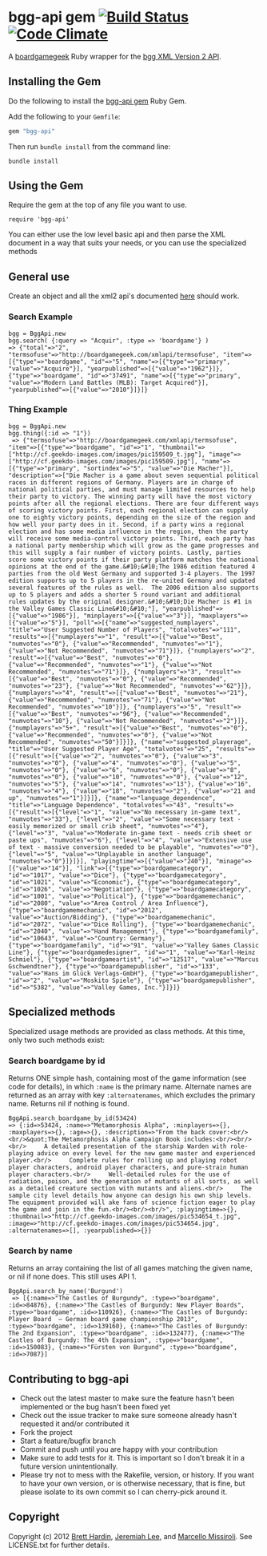 bgg-api gem [![Build Status](https://travis-ci.org/bhardin/bgg-api.png?branch=master)](https://travis-ci.org/bhardin/bgg-api) [![Code Climate](https://codeclimate.com/github/bhardin/bgg-api.png)](https://codeclimate.com/github/bhardin/bgg-api)
===========


A [boardgamegeek](http://boardgamegeek.com) Ruby wrapper for the [bgg XML Version 2 API](http://boardgamegeek.com/wiki/page/BGG_XML_API2).

## Installing the Gem
Do the following to install the  [bgg-api gem](http://rubygems.org/gems/bgg-api) Ruby Gem.

Add the following to your `Gemfile`:

```ruby
gem "bgg-api"
```

Then run `bundle install` from the command line:

    bundle install

## Using the Gem

Require the gem at the top of any file you want to use.

    require 'bgg-api'

You can either use the low level basic api and then parse the XML document in a way that suits your needs,
or you can use the specialized methods

## General use

Create an object and all the xml2 api's documented [here](http://boardgamegeek.com/wiki/page/BGG_XML_API2) should work.

### Search Example

    bgg = BggApi.new
    bgg.search( {:query => "Acquir", :type => 'boardgame'} )
    => {"total"=>"2", "termsofuse"=>"http://boardgamegeek.com/xmlapi/termsofuse", "item"=>[{"type"=>"boardgame", "id"=>"5", "name"=>[{"type"=>"primary", "value"=>"Acquire"}], "yearpublished"=>[{"value"=>"1962"}]}, {"type"=>"boardgame", "id"=>"37491", "name"=>[{"type"=>"primary", "value"=>"Modern Land Battles (MLB): Target Acquired"}], "yearpublished"=>[{"value"=>"2010"}]}]}

### Thing Example

    bgg = BggApi.new
    bgg.thing({:id => "1"})
     => {"termsofuse"=>"http://boardgamegeek.com/xmlapi/termsofuse", "item"=>[{"type"=>"boardgame", "id"=>"1", "thumbnail"=>["http://cf.geekdo-images.com/images/pic159509_t.jpg"], "image"=>["http://cf.geekdo-images.com/images/pic159509.jpg"], "name"=>[{"type"=>"primary", "sortindex"=>"5", "value"=>"Die Macher"}], "description"=>["Die Macher is a game about seven sequential political races in different regions of Germany. Players are in charge of national political parties, and must manage limited resources to help their party to victory. The winning party will have the most victory points after all the regional elections. There are four different ways of scoring victory points. First, each regional election can supply one to eighty victory points, depending on the size of the region and how well your party does in it. Second, if a party wins a regional election and has some media influence in the region, then the party will receive some media-control victory points. Third, each party has a national party membership which will grow as the game progresses and this will supply a fair number of victory points. Lastly, parties score some victory points if their party platform matches the national opinions at the end of the game.&#10;&#10;The 1986 edition featured 4 parties from the old West Germany and supported 3-4 players. The 1997 edition supports up to 5 players in the re-united Germany and updated several features of the rules as well.  The 2006 edition also supports up to 5 players and adds a shorter 5 round variant and additional rules updates by the original designer.&#10;&#10;Die Macher is #1 in the Valley Games Classic Line&#10;&#10;"], "yearpublished"=>[{"value"=>"1986"}], "minplayers"=>[{"value"=>"3"}], "maxplayers"=>[{"value"=>"5"}], "poll"=>[{"name"=>"suggested_numplayers", "title"=>"User Suggested Number of Players", "totalvotes"=>"111", "results"=>[{"numplayers"=>"1", "result"=>[{"value"=>"Best", "numvotes"=>"0"}, {"value"=>"Recommended", "numvotes"=>"1"}, {"value"=>"Not Recommended", "numvotes"=>"71"}]}, {"numplayers"=>"2", "result"=>[{"value"=>"Best", "numvotes"=>"0"}, {"value"=>"Recommended", "numvotes"=>"1"}, {"value"=>"Not Recommended", "numvotes"=>"71"}]}, {"numplayers"=>"3", "result"=>[{"value"=>"Best", "numvotes"=>"0"}, {"value"=>"Recommended", "numvotes"=>"23"}, {"value"=>"Not Recommended", "numvotes"=>"62"}]}, {"numplayers"=>"4", "result"=>[{"value"=>"Best", "numvotes"=>"21"}, {"value"=>"Recommended", "numvotes"=>"71"}, {"value"=>"Not Recommended", "numvotes"=>"10"}]}, {"numplayers"=>"5", "result"=>[{"value"=>"Best", "numvotes"=>"96"}, {"value"=>"Recommended", "numvotes"=>"10"}, {"value"=>"Not Recommended", "numvotes"=>"2"}]}, {"numplayers"=>"5+", "result"=>[{"value"=>"Best", "numvotes"=>"0"}, {"value"=>"Recommended", "numvotes"=>"0"}, {"value"=>"Not Recommended", "numvotes"=>"50"}]}]}, {"name"=>"suggested_playerage", "title"=>"User Suggested Player Age", "totalvotes"=>"25", "results"=>[{"result"=>[{"value"=>"2", "numvotes"=>"0"}, {"value"=>"3", "numvotes"=>"0"}, {"value"=>"4", "numvotes"=>"0"}, {"value"=>"5", "numvotes"=>"0"}, {"value"=>"6", "numvotes"=>"0"}, {"value"=>"8", "numvotes"=>"0"}, {"value"=>"10", "numvotes"=>"0"}, {"value"=>"12", "numvotes"=>"5"}, {"value"=>"14", "numvotes"=>"13"}, {"value"=>"16", "numvotes"=>"4"}, {"value"=>"18", "numvotes"=>"2"}, {"value"=>"21 and up", "numvotes"=>"1"}]}]}, {"name"=>"language_dependence", "title"=>"Language Dependence", "totalvotes"=>"43", "results"=>[{"result"=>[{"level"=>"1", "value"=>"No necessary in-game text", "numvotes"=>"33"}, {"level"=>"2", "value"=>"Some necessary text - easily memorized or small crib sheet", "numvotes"=>"4"}, {"level"=>"3", "value"=>"Moderate in-game text - needs crib sheet or paste ups", "numvotes"=>"6"}, {"level"=>"4", "value"=>"Extensive use of text - massive conversion needed to be playable", "numvotes"=>"0"}, {"level"=>"5", "value"=>"Unplayable in another language", "numvotes"=>"0"}]}]}], "playingtime"=>[{"value"=>"240"}], "minage"=>[{"value"=>"14"}], "link"=>[{"type"=>"boardgamecategory", "id"=>"1017", "value"=>"Dice"}, {"type"=>"boardgamecategory", "id"=>"1021", "value"=>"Economic"}, {"type"=>"boardgamecategory", "id"=>"1026", "value"=>"Negotiation"}, {"type"=>"boardgamecategory", "id"=>"1001", "value"=>"Political"}, {"type"=>"boardgamemechanic", "id"=>"2080", "value"=>"Area Control / Area Influence"}, {"type"=>"boardgamemechanic", "id"=>"2012", "value"=>"Auction/Bidding"}, {"type"=>"boardgamemechanic", "id"=>"2072", "value"=>"Dice Rolling"}, {"type"=>"boardgamemechanic", "id"=>"2040", "value"=>"Hand Management"}, {"type"=>"boardgamefamily", "id"=>"10643", "value"=>"Country: Germany"}, {"type"=>"boardgamefamily", "id"=>"91", "value"=>"Valley Games Classic Line"}, {"type"=>"boardgamedesigner", "id"=>"1", "value"=>"Karl-Heinz Schmiel"}, {"type"=>"boardgameartist", "id"=>"12517", "value"=>"Marcus Gschwendtner"}, {"type"=>"boardgamepublisher", "id"=>"133", "value"=>"Hans im Glück Verlags-GmbH"}, {"type"=>"boardgamepublisher", "id"=>"2", "value"=>"Moskito Spiele"}, {"type"=>"boardgamepublisher", "id"=>"5382", "value"=>"Valley Games, Inc."}]}]}

## Specialized methods

Specialized usage methods are provided as class methods. At this time, only two such methods exist:

### Search boardgame by id
Returns ONE simple hash, containing most of the game information (see code for details), in which `:name` is the primary name.
Alternate names are returned as an array with key `:alternatenames`, which excludes the primary name. Returns nil if nothing is found.

    BggApi.search_boardgame_by_id(53424)
    => {:id=>53424, :name=>"Metamorphosis Alpha", :minplayers=>{}, :maxplayers=>{}, :age=>{}, :description=>"From the back cover:<br/><br/>&quot;The Metamorphosis Alpha Campaign Book includes:<br/><br/><br/>     A detailed presentation of the starship Warden with role-playing advice on every level for the new game master and experienced player.<br/>     Complete rules for rolling up and playing robot player characters, android player characters, and pure-strain human player characters.<br/>     Well-detailed rules for the use of radiation, poison, and the generation of mutants of all sorts, as well as a detailed creature section with mutants and aliens.<br/>     The sample city level details how anyone can design his own ship levels. The equipment provided will ake fans of science fiction eager to play the game and join in the fun.<br/><br/><br/>", :playingtime=>{}, :thumbnail=>"http://cf.geekdo-images.com/images/pic534654_t.jpg", :image=>"http://cf.geekdo-images.com/images/pic534654.jpg", :alternatenames=>[], :yearpublished=>{}}


###  Search by name
Returns an array containing the list of all games matching the given name, or nil if none does. This still uses API 1.

    BggApi.search_by_name('Burgund')
     => [{:name=>"The Castles of Burgundy", :type=>"boardgame", :id=>84876}, {:name=>"The Castles of Burgundy: New Player Boards", :type=>"boardgame", :id=>110926}, {:name=>"The Castles of Burgundy: Player Board  – German board game championship 2013", :type=>"boardgame", :id=>139160}, {:name=>"The Castles of Burgundy: The 2nd Expansion", :type=>"boardgame", :id=>132477}, {:name=>"The Castles of Burgundy: The 4th Expansion", :type=>"boardgame", :id=>150083}, {:name=>"Fürsten von Burgund", :type=>"boardgame", :id=>7087}]

Contributing to bgg-api
-----------------------

* Check out the latest master to make sure the feature hasn't been implemented or the bug hasn't been fixed yet
* Check out the issue tracker to make sure someone already hasn't requested it and/or contributed it
* Fork the project
* Start a feature/bugfix branch
* Commit and push until you are happy with your contribution
* Make sure to add tests for it. This is important so I don't break it in a future version unintentionally.
* Please try not to mess with the Rakefile, version, or history. If you want to have your own version, or is otherwise necessary, that is fine, but please isolate to its own commit so I can cherry-pick around it.

Copyright
---------

Copyright (c) 2012 [Brett Hardin](http://bretthard.in), [Jeremiah Lee](https://github.com/jemiahlee), and [Marcello Missiroli](https://github.com/piffy). See LICENSE.txt for further details.

